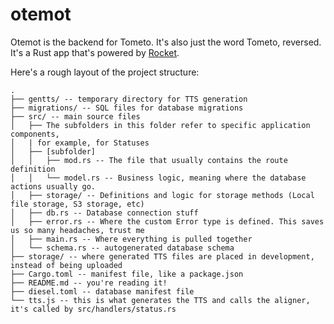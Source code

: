 # otemot

Otemot is the backend for Tometo. It's also just the word Tometo, reversed.
It's a Rust app that's powered by [Rocket](https://rocket.rs).

Here's a rough layout of the project structure:

```
.
├── gentts/ -- temporary directory for TTS generation
├── migrations/ -- SQL files for database migrations
├── src/ -- main source files
│   ├── The subfolders in this folder refer to specific application components,
│   | for example, for Statuses
│   ├── [subfolder]
│   │   ├── mod.rs -- The file that usually contains the route definition 
│   │   └── model.rs -- Business logic, meaning where the database actions usually go.
│   ├── storage/ -- Definitions and logic for storage methods (Local file storage, S3 storage, etc)
│   ├── db.rs -- Database connection stuff
│   ├── error.rs -- Where the custom Error type is defined. This saves us so many headaches, trust me 
│   ├── main.rs -- Where everything is pulled together
│   └── schema.rs -- autogenerated database schema
├── storage/ -- where generated TTS files are placed in development, instead of being uploaded
├── Cargo.toml -- manifest file, like a package.json
├── README.md -- you're reading it!
├── diesel.toml -- database manifest file
└── tts.js -- this is what generates the TTS and calls the aligner, it's called by src/handlers/status.rs
```
